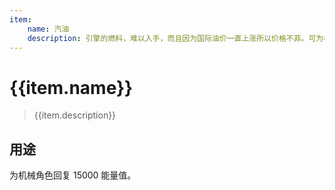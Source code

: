 ```yaml
---
item:
    name: 汽油
    description: 引擎的燃料，难以入手，而且因为国际油价一直上涨所以价格不菲。可为机械系补充15000点能量。
---
```

# {{item.name}}

> {{item.description}}

## 用途

为机械角色回复 15000 能量值。
